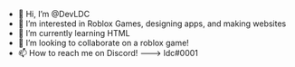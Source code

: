 - 👋 Hi, I’m @DevLDC
- 👀 I’m interested in Roblox Games, designing apps, and making websites
- 🌱 I’m currently learning HTML
- 💞️ I’m looking to collaborate on a roblox game!
- 📫 How to reach me on Discord! ---> ldc#0001

<!---
DevLDC/DevLDC is a ✨ special ✨ repository because its `README.md` (this file) appears on your GitHub profile.
You can click the Preview link to take a look at your changes.
--->
